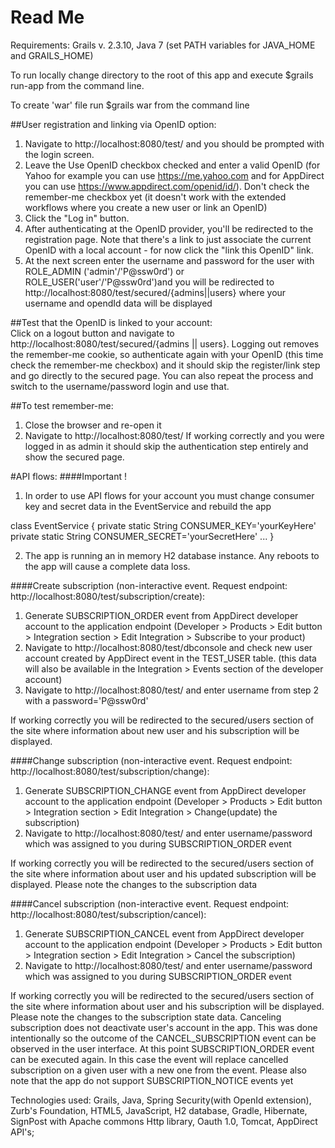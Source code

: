 # Read Me
Requirements: Grails v. 2.3.10, Java 7 (set PATH variables for JAVA_HOME and GRAILS_HOME)

To run locally change directory to the root of this app and execute $grails run-app from the command line.

To create 'war' file run $grails war from the command line

##User registration and linking via OpenID option:
1. Navigate to http://localhost:8080/test/ and you should be prompted with the login screen.
2. Leave the Use OpenID checkbox checked and enter a valid OpenID (for Yahoo for example you can use https://me.yahoo.com and for AppDirect you can use https://www.appdirect.com/openid/id/). Don't check the remember-me checkbox yet (it doesn't work with the extended workflows where you create a new user or link an OpenID)
3. Click the "Log in" button.
4. After authenticating at the OpenID provider, you'll be redirected to the registration page. Note that there's a link to just associate the current OpenID with a local account - for now click the "link this OpenID" link.
5. At the next screen enter the username and password for the user with ROLE_ADMIN ('admin'/'P@ssw0rd') or ROLE_USER('user'/'P@ssw0rd')and you will be redirected to http://localhost:8080/test/secured/{admins||users} where your username and opendId data will be displayed </br>

##Test that the OpenID is linked to your account: </br>
Click on a logout button and navigate to http://localhost:8080/test/secured/{admins || users}. Logging out removes the remember-me cookie, so authenticate again with your OpenID (this time check the remember-me checkbox) and it should skip the register/link step and go directly to the secured page. You can also repeat the process and switch to the username/password login and use that.


##To test remember-me:
1. Close the browser and re-open it
2. Navigate to http://localhost:8080/test/
If working correctly and you were logged in as admin it should skip the authentication step entirely and show the secured page.

#API flows:
####Important !
1. In order to use API flows for your account you must change consumer key and secret data in the EventService and rebuild the app 

class EventService {
    private static String CONSUMER_KEY='yourKeyHere'
    private static String CONSUMER_SECRET='yourSecretHere'
...
}

2. The app is running an in memory H2 database instance. Any reboots to the app will cause a complete data loss. 



####Create subscription (non-interactive event. Request endpoint: http://localhost:8080/test/subscription/create):
1. Generate SUBSCRIPTION_ORDER event from AppDirect developer account to the application endpoint (Developer > Products > Edit button > Integration section > Edit Integration > Subscribe to your product)
2. Navigate to http://localhost:8080/test/dbconsole and check new user account created by AppDirect event in the TEST_USER table. (this data will also be available in the Integration > Events section of the developer account)
3. Navigate to http://localhost:8080/test/ and enter username from step 2 with a password='P@ssw0rd'

If working correctly you will be redirected to the secured/users section of the site where information about new user and his subscription will be displayed.

####Change subscription (non-interactive event. Request endpoint: http://localhost:8080/test/subscription/change):
1. Generate SUBSCRIPTION_CHANGE event from AppDirect developer account to the application endpoint (Developer > Products > Edit button > Integration section > Edit Integration > Change(update) the subscription)
2. Navigate to http://localhost:8080/test/ and enter username/password which was assigned to you during SUBSCRIPTION_ORDER event 

If working correctly you will be redirected to the secured/users section of the site where information about user and his updated subscription will be displayed. Please note the changes to the subscription data

####Cancel subscription (non-interactive event. Request endpoint: http://localhost:8080/test/subscription/cancel):
1. Generate SUBSCRIPTION_CANCEL event from AppDirect developer account to the application endpoint (Developer > Products > Edit button > Integration section > Edit Integration > Cancel the subscription)
2. Navigate to http://localhost:8080/test/ and enter username/password which was assigned to you during SUBSCRIPTION_ORDER event

If working correctly you will be redirected to the secured/users section of the site where information about user and his subscription will be displayed. Please note the changes to the subscription state data.
Canceling subscription does not deactivate user's account in the app. This was done intentionally so the outcome of the CANCEL_SUBSCRIPTION event can be observed in the user interface.
At this point SUBSCRIPTION_ORDER event can be executed again. In this case the event will replace cancelled subscription on a given user with a new one from the event.
Please also note that the app do not support SUBSCRIPTION_NOTICE events yet


Technologies used: Grails, Java, Spring Security(with OpenId extension), Zurb's Foundation, HTML5, JavaScript, H2 database, Gradle, Hibernate, SignPost with Apache commons Http library, Oauth 1.0, Tomcat, AppDirect API's;
